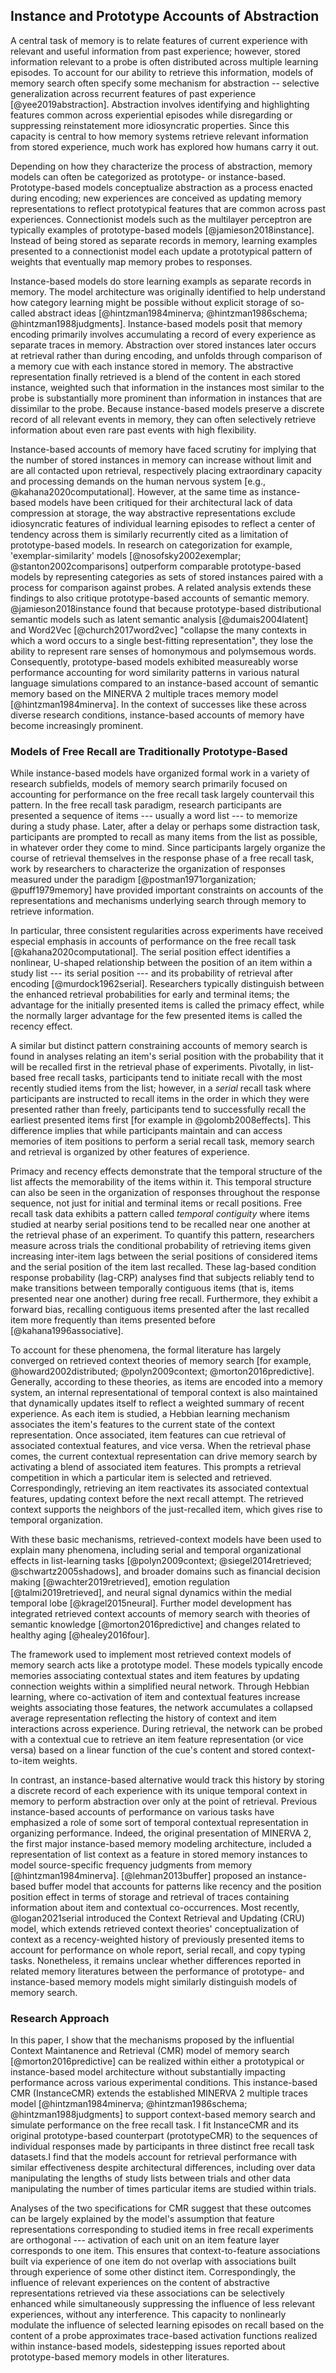 ## Instance and Prototype Accounts of Abstraction

A central task of memory is to relate features of current experience with relevant and useful information from past experience; however, stored information relevant to a probe is often distributed across multiple learning episodes.
To account for our ability to retrieve this information, models of memory search often specify some mechanism for abstraction -- selective generalization across recurrent features of past experience [@yee2019abstraction].
Abstraction involves identifying and highlighting features common across experiential episodes while disregarding or suppressing reinstatement more idiosyncratic properties.
Since this capacity is central to how memory systems retrieve relevant information from stored experience, much work has explored how humans carry it out.

Depending on how they characterize the process of abstraction, memory models can often be categorized as prototype- or instance-based.
Prototype-based models conceptualize abstraction as a process enacted during encoding; new experiences are conceived as updating memory representations to reflect prototypical features that are common across past experiences.
Connectionist models such as the multilayer perceptron are typically examples of prototype-based models [@jamieson2018instance].
Instead of being stored as separate records in memory, learning examples presented to a connectionist model each update a prototypical pattern of weights that eventually map memory probes to responses.

Instance-based models do store learning exampls as separate records in memory.
The model architecture was originally identified to help understand how category learning might be possible without explicit storage of so-called abstract ideas [@hintzman1984minerva; @hintzman1986schema; @hintzman1988judgments].
Instance-based models posit that memory encoding primarily involves accumulating a record of every experience as separate traces in memory.
Abstraction over stored instances later occurs at retrieval rather than during encoding, and unfolds through comparison of a memory cue with each instance stored in memory.
The abstractive representation finally retrieved is a blend of the content in each stored instance, weighted such that information in the instances most similar to the probe is substantially more prominent than information in instances that are dissimilar to the probe.
Because instance-based models preserve a discrete record of all relevant events in memory, they can often selectively retrieve information about even rare past events with high flexibility.
<!--
Instance-based architecture might predate minerva 2??
-->

Instance-based accounts of memory have faced scrutiny for implying that the number of stored instances in memory can increase without limit and are all contacted upon retrieval, respectively placing extraordinary capacity and processing demands on the human nervous system [e.g., @kahana2020computational]. However, at the same time as instance-based models have been critiqued for their architectural lack of data compression at storage, the way abstractive representations exclude idiosyncratic features of individual learning episodes to reflect a center of tendency across them is similarly recurrently cited as a limitation of prototype-based models. In research on categorization for example, 'exemplar-similarity' models [@nosofsky2002exemplar; @stanton2002comparisons] outperform comparable prototype-based models by representing categories as sets of stored instances paired with a process for comparison against probes. A related analysis extends these findings to also critique prototype-based accounts of semantic memory. @jamieson2018instance found that because prototype-based distributional semantic models such as latent semantic analysis [@dumais2004latent] and Word2Vec [@church2017word2vec] "collapse the many contexts in which a word occurs to a single best-fitting representation", they lose the ability to represent rare senses of homonymous and polymsemous words. Consequently, prototype-based models exhibited measureably worse performance accounting for word similarity patterns in various natural language simulations compared to an instance-based account of semantic memory based on the MINERVA 2 multiple traces memory model [@hintzman1984minerva]. In the context of successes like these across diverse research conditions, instance-based accounts of memory have become increasingly prominent.

### Models of Free Recall are Traditionally Prototype-Based

While instance-based models have organized formal work in a variety of research subfields, models of memory search primarily focused on accounting for performance on the free recall task largely countervail this pattern. In the free recall task paradigm, research participants are presented a sequence of items --- usually a word list --- to memorize during a study phase. Later, after a delay or perhaps some distraction task, participants are prompted to recall as many items from the list as possible, in whatever order they come to mind. Since participants largely organize the course of retrieval themselves in the response phase of a free recall task, work by researchers to characterize the organization of responses measured under the paradigm [@postman1971organization; @puff1979memory] have provided important constraints on accounts of the representations and mechanisms underlying search through memory to retrieve information.

In particular, three consistent regularities across experiments have received especial emphasis in accounts of performance on the free recall task [@kahana2020computational]. The serial position effect identifies a nonlinear, U-shaped relationship between the position of an item within a study list --- its serial position --- and its probability of retrieval after encoding [@murdock1962serial]. Researchers typically distinguish between the enhanced retrieval probabilities for early and terminal items; the advantage for the initially presented items is called the primacy effect, while the normally larger advantage for the few presented items is called the recency effect.

A similar but distinct pattern constraining accounts of memory search is found in analyses relating an item's serial position with the probability that it will be recalled first in the retrieval phase of experiments. Pivotally, in list-based free recall tasks, participants tend to initiate recall with the most recently studied items from the list; however, in a *serial* recall task where participants are instructed to recall items in the order in which they were presented rather than freely, participants tend to successfully recall the earliest presented items first [for example in @golomb2008effects]. This difference implies that while participants maintain and can access memories of item positions to perform a serial recall task, memory search and retrieval is organized by other features of experience.

Primacy and recency effects demonstrate that the temporal structure of the list affects the memorability of the items within it. This temporal structure can also be seen in the organization of responses throughout the response sequence, not just for initial and terminal items or recall positions. Free recall task data exhibits a pattern called *temporal contiguity* where items studied at nearby serial positions tend to be recalled near one another at the retrieval phase of an experiment. To quantify this pattern, researchers measure across trials the conditional probability of retrieving items given increasing inter-item lags between the serial positions of considered items and the serial position of the item last recalled. These lag-based condition response probability (lag-CRP) analyses find that subjects reliably tend to make transitions between temporally contiguous items (that is, items presented near one another) during free recall. Furthermore, they exhibit a forward bias, recalling contiguous items presented after the last recalled item more frequently than items presented before [@kahana1996associative].

To account for these phenomena, the formal literature has largely converged on retrieved context theories of memory search [for example, @howard2002distributed; @polyn2009context; @morton2016predictive]. Generally, according to these theories, as items are encoded into a memory system, an internal representational of temporal context is also maintained that dynamically updates itself to reflect a weighted summary of recent experience. As each item is studied, a Hebbian learning mechanism associates the item's features to the current state of the context representation. Once associated, item features can cue retrieval of associated contextual features, and vice versa. When the retrieval phase comes, the current contextual representation can drive memory search by activating a blend of associated item features. This prompts a retrieval competition in which a particular item is selected and retrieved. Correspondingly, retrieving an item reactivates its associated contextual features, updating context before the next recall attempt. The retrieved context supports the neighbors of the just-recalled item, which gives rise to temporal organization.

With these basic mechanisms, retrieved-context models have been used to explain many phenomena, including serial and temporal organizational effects in list-learning tasks [@polyn2009context; @siegel2014retrieved; @schwartz2005shadows], and broader domains such as financial decision making [@wachter2019retrieved], emotion regulation [@talmi2019retrieved], and neural signal dynamics within the medial temporal lobe [@kragel2015neural]. Further model development has integrated retrieved context accounts of memory search with theories of semantic knowledge [@morton2016predictive] and changes related to healthy aging [@healey2016four].

The framework used to implement most retrieved context models of memory search acts like a prototype model. These models typically encode memories associating contextual states and item features by updating connection weights within a simplified neural network. Through Hebbian learning, where co-activation of item and contextual features increase weights associating those features, the network accumulates a collapsed average representation reflecting the history of context and item interactions across experience. During retrieval, the network can be probed with a contextual cue to retrieve an item feature representation (or vice versa) based on a linear function of the cue's content and stored context-to-item weights.

In contrast, an instance-based alternative would track this history by storing a discrete record of each experience with its unique temporal context in memory to perform abstraction over only at the point of retrieval. Previous instance-based accounts of performance on various tasks have emphasized a role of some sort of temporal contextual representation in organizing performance. Indeed, the original presentation of MINERVA 2, the first major instance-based memory modeling architecture, included a representation of list context as a feature in stored memory instances to model source-specific frequency judgments from memory [@hintzman1984minerva]. [@lehman2013buffer] proposed an instance-based buffer model that accounts for patterns like recency and the position position effect in terms of storage and retrieval of traces containing information about item and contextual co-occurrences. Most recently, @logan2021serial introduced the Context Retrieval and Updating (CRU) model, which extends retrieved context theories' conceptualization of context as a recency-weighted history of previously presented items to account for performance on whole report, serial recall, and copy typing tasks. Nonetheless, it remains unclear whether differences reported in related memory literatures between the performance of prototype- and instance-based memory models might similarly distinguish models of memory search.

### Research Approach

In this paper, I show that the mechanisms proposed by the influential Context Maintanence and Retrieval (CMR) model of memory search [@morton2016predictive] can be realized within either a prototypical or instance-based model architecture without substantially impacting performance across various experimental conditions. This instance-based CMR (InstanceCMR) extends the established MINERVA 2 multiple traces model [@hintzman1984minerva; @hintzman1986schema; @hintzman1988judgments] to support context-based memory search and simulate performance on the free recall task. I fit InstanceCMR and its original prototype-based counterpart (prototypeCMR) to the sequences of individual responses made by participants in three distinct free recall task datasets.I find that the models account for retrieval performance with similar effectiveness despite architectural differences, including over data manipulating the lengths of study lists between trials and other data manipulating the number of times particular items are studied within trials.

Analyses of the two specifications for CMR suggest that these outcomes can be largely explained by the model's assumption that feature representations corresponding to studied items in free recall experiments are orthogonal --- activation of each unit on an item feature layer corresponds to one item. This ensures that context-to-feature associations built via experience of one item do not overlap with associations built through experience of some other distinct item. Correspondingly, the influence of relevant experiences on the content of abstractive representations retrieved via these associations can be selectively enhanced while simultaneously suppressing the influence of less relevant experiences, without any interference. This capacity to nonlinearly modulate the influence of selected learning episodes on recall based on the content of a probe approximates trace-based activation functions realized within instance-based models, sidestepping issues reported about prototype-based memory models in other literatures.
